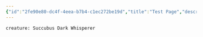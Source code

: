 ```yaml
---
{"id":"2fe90e80-dc4f-4eea-b7b4-c1ec272be19d","title":"Test Page","description":"Test Page","publish":true,"date_created":"Saturday, June 15th 2024, 7:00:14 pm","date_modified":"Saturday, June 15th 2024, 10:23:10 pm","editing_lock":false,"live_preview":true,"cssclasses":["mado-heading"],"path":"Tabletop/Campaigns/One Shots/Campaigns/Test Page.md","permalink":"/tabletop/campaigns/one-shots/campaigns/test-page/","PassFrontmatter":true}
---
```



```statblock
creature: Succubus Dark Whisperer
```
